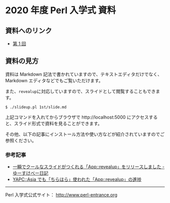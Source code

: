 # 2020 年度 Perl 入学式 資料

## 資料へのリンク

- [第 1 回](1st/slide.md)

## 資料の見方

資料は Markdown 記法で書かれていますので、テキストエディタだけでなく、Markdown エディタなどでもご覧いただけます。

また、`revealup`に対応していますので、スライドとして閲覧することもできます。

    $ ./slideup.pl 1st/slide.md

上記コマンドを入れてからブラウザで http://localhost:5000 にアクセスすると、スライド形式で資料を見ることができます。

その他、以下の記事にインストール方法や使い方などが紹介されていますのでご参照ください。

### 参考記事

- [一瞬でクールなスライドがつくれる「App::revealup」をリリースしました - ゆーすけべー日記](https://yusukebe.com/posts/2014/0616020621/)
- [YAPC::Asia でも「ちらほら」使われた「App::revealup」の進捗](https://yusukebe.com/posts/2014/0903222600/)

---

Perl 入学式公式サイト： <http://www.perl-entrance.org>
